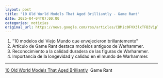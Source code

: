 ```yaml
---
layout: post
title: "10 Old World Models That Aged Brilliantly - Game Rant"
date: 2025-04-04T07:00:00
categories: noticias
original_url: https://news.google.com/rss/articles/CBMic0FVX3lxTFB3V1pTdlA2eUdMNF95WVY4RGphcDJOeU50TTAzcE04OGNDaVZhckxEYWo0SktESjhvV1RVTDV4ZTJiQ2c0Wm8xZ3NFUjhXSmIxWEtNd2FJYkRzVmNxOFduZk5UelVwWGJwOXFHSm00SjZmMmc?oc=5
---
```



1. "10 modelos del Viejo Mundo que envejecieron brillantemente"
2. Artículo de Game Rant destaca modelos antiguos de Warhammer.
3. Reconocimiento a la calidad duradera de las figuras de Warhammer.
4. Importancia de la longevidad y calidad en el mundo de Warhammer.


---


[10 Old World Models That Aged Brilliantly](https://news.google.com/rss/articles/CBMic0FVX3lxTFB3V1pTdlA2eUdMNF95WVY4RGphcDJOeU50TTAzcE04OGNDaVZhckxEYWo0SktESjhvV1RVTDV4ZTJiQ2c0Wm8xZ3NFUjhXSmIxWEtNd2FJYkRzVmNxOFduZk5UelVwWGJwOXFHSm00SjZmMmc?oc=5)  Game Rant